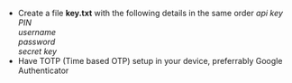 - Create a file **key.txt** with the following details in the same order
  *api key* <br>
  *PIN* <br>
  *username*<br>
  *password*<br>
  *secret key*
- Have  TOTP (Time based OTP) setup in your device, preferrably Google Authenticator
